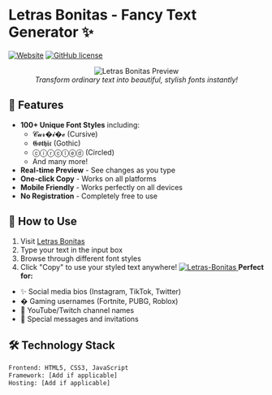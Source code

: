 # Letras Bonitas - Fancy Text Generator ✨

[![Website](https://img.shields.io/badge/🌐_Live_Site-Letras_Bonitas-brightgreen)](https://www.letras-bonitas.net/)
[![GitHub license](https://img.shields.io/badge/License-MIT-blue.svg)](LICENSE)

<p align="center">
  <img src="[https://via.placeholder.com/800x400.png]([https://blogger.googleusercontent.com/img/b/R29vZ2xl/AVvXsEhD0biQus_3lChmbEbUkR9-XeauEWXQaO2E1tqTRMIDVoRFULBelsv7rhU45Re-Zp9HUAz5x-CPmf78mxL52nmuWjIpZLliXLJXiVlK_RXX9AW44C9NoPp_2Mev8_pVKKIr9e-5hyphenhyphenk14D4/s0/apple-touch-icon.png)](https://blogger.googleusercontent.com/img/b/R29vZ2xl/AVvXsEi2ZxoBKVLoUG5Tncvb9AJAlvBhl0u2evIYDZLcPj6MCi-LHloYvQeHZko9d6wpgXaKXce4_PpDzY1M-lI9UIZJaapUzpVMA90DUmXe2CwDOZ6jk00FW86Du33AyAWo9NroQBZVEXQMlbQ/s16000/Letras-Bonitas-compressed.jpg)?text=Letras+Bonitas+Text+Generator" alt="Letras Bonitas Preview">
  <br>
  <em>Transform ordinary text into beautiful, stylish fonts instantly!</em>
</p>

## 🚀 Features

- **100+ Unique Font Styles** including:
  - 𝓒𝓾𝓻�𝓲�𝓮 (Cursive)
  - 𝕲𝖔𝖙𝖍𝖎𝖈 (Gothic)
  - ⓒⓘⓡⓒⓛⓔⓓ (Circled)
  - And many more!
- **Real-time Preview** - See changes as you type
- **One-click Copy** - Works on all platforms
- **Mobile Friendly** - Works perfectly on all devices
- **No Registration** - Completely free to use

## 🎯 How to Use

1. Visit [Letras Bonitas](https://www.letras-bonitas.net/)
2. Type your text in the input box
3. Browse through different font styles
4. Click "Copy" to use your styled text anywhere!
<a href="https://blogger.googleusercontent.com/img/b/R29vZ2xl/AVvXsEh2XcYQVv5uhOeI6LbvP9K3dkVmA_xl9AUGrNDXFFIj1-wPqYjwGGkVGWD4Go08bTcjnThmuclnP3lk2-GY7FNepVPz8AIzh3FJdamvdh8BlYeGT0DfB2Wx_vnd1pgOojedX1DXKK9M57I/s0/Letras-Bonitas-compressed.jpg" target="_blank"> <img loading="lazy" class="" title="Letras-Bonitas - Letras-Bonitas.net" alt="Letras-Bonitas" data-src="https://blogger.googleusercontent.com/img/b/R29vZ2xl/AVvXsEh2XcYQVv5uhOeI6LbvP9K3dkVmA_xl9AUGrNDXFFIj1-wPqYjwGGkVGWD4Go08bTcjnThmuclnP3lk2-GY7FNepVPz8AIzh3FJdamvdh8BlYeGT0DfB2Wx_vnd1pgOojedX1DXKK9M57I/s0/Letras-Bonitas-compressed.jpg" src="https://blogger.googleusercontent.com/img/b/R29vZ2xl/AVvXsEh2XcYQVv5uhOeI6LbvP9K3dkVmA_xl9AUGrNDXFFIj1-wPqYjwGGkVGWD4Go08bTcjnThmuclnP3lk2-GY7FNepVPz8AIzh3FJdamvdh8BlYeGT0DfB2Wx_vnd1pgOojedX1DXKK9M57I/s0/Letras-Bonitas-compressed.jpg" original="https://blogger.googleusercontent.com/img/b/R29vZ2xl/AVvXsEh2XcYQVv5uhOeI6LbvP9K3dkVmA_xl9AUGrNDXFFIj1-wPqYjwGGkVGWD4Go08bTcjnThmuclnP3lk2-GY7FNepVPz8AIzh3FJdamvdh8BlYeGT0DfB2Wx_vnd1pgOojedX1DXKK9M57I/s0/Letras-Bonitas-compressed.jpg" style=""> </a>
**Perfect for:**
- ✨ Social media bios (Instagram, TikTok, Twitter)
- � Gaming usernames (Fortnite, PUBG, Roblox)
- 📛 YouTube/Twitch channel names
- 💌 Special messages and invitations

## 🛠️ Technology Stack

```bash
Frontend: HTML5, CSS3, JavaScript
Framework: [Add if applicable]
Hosting: [Add if applicable]
